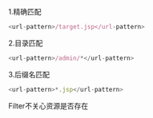 1.精确匹配

```javascript
<url-pattern>/target.jsp</url-pattern>
```



2.目录匹配

```javascript
<url-pattern>/admin/*</url-pattern>
```



3.后缀名匹配

```javascript
<url-pattern>*.jsp</url-pattern>
```



Filter不关心资源是否存在